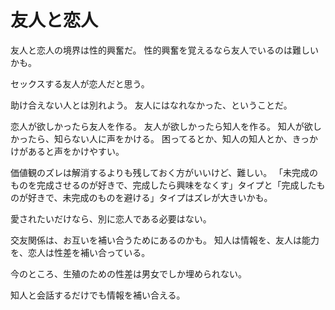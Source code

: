 # 友人と恋人

友人と恋人の境界は性的興奮だ。
性的興奮を覚えるなら友人でいるのは難しいかも。

セックスする友人が恋人だと思う。

助け合えない人とは別れよう。
友人にはなれなかった、ということだ。

恋人が欲しかったら友人を作る。
友人が欲しかったら知人を作る。
知人が欲しかったら、知らない人に声をかける。
困ってるとか、知人の知人とか、きっかけがあると声をかけやすい。

価値観のズレは解消するよりも残しておく方がいいけど、難しい。
「未完成のものを完成させるのが好きで、完成したら興味をなくす」タイプと「完成したものが好きで、未完成のものを避ける」タイプはズレが大きいかも。

愛されたいだけなら、別に恋人である必要はない。

交友関係は、お互いを補い合うためにあるのかも。
知人は情報を、友人は能力を、恋人は性差を補い合っている。

今のところ、生殖のための性差は男女でしか埋められない。

知人と会話するだけでも情報を補い合える。

